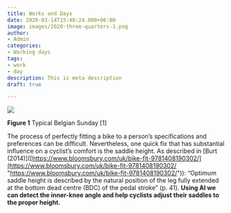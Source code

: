 ```yaml
---
title: Works and Days
date: 2020-03-14T15:40:24.000+06:00
image: images/2020-three-quarters-1.png
author:
- Admin
categories:
- Working days
tags:
- work
- day
description: This is meta description
draft: true

---
```

![](/images/f8416b80-3e65-4748-a5c2-dd5f1a22ffa6.jpeg)

<b>Figure 1</b> Typical Belgian Sunday \[1\]

The process of perfectly fitting a bike to a person’s specifications and preferences can be difficult. Nevertheless, one quick fix that has substantial influence on a cyclist’s comfort is the saddle height. As described in \[Burt (2014)\]([https://www.bloomsbury.com/uk/bike-fit-9781408190302/](https://www.bloomsbury.com/uk/bike-fit-9781408190302/ "https://www.bloomsbury.com/uk/bike-fit-9781408190302/")): “Optimum saddle height is described by the natural position of the leg fully extended at the bottom dead centre (BDC) of the pedal stroke” (p. 41). **Using AI we can detect the inner-knee angle and help cyclists adjust their saddles to the proper height.**